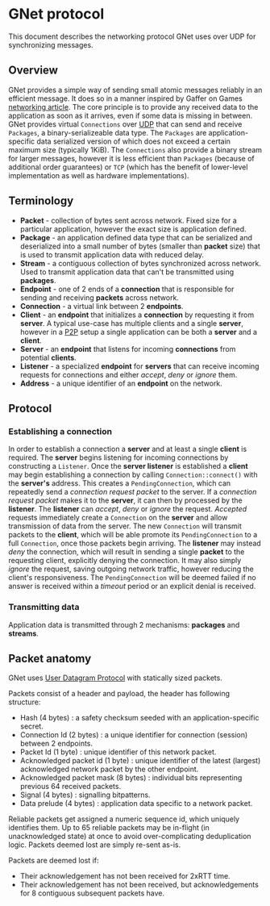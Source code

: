 # GNet protocol

This document describes the networking protocol GNet uses over UDP for synchronizing messages.

## Overview

GNet provides a simple way of sending small atomic messages reliably in an efficient message.
It does so in a manner inspired by Gaffer on Games [networking article](https://www.gafferongames.com/tags/networking/).
The core principle is to provide any received data to the application as soon as it arrives, even if some data is missing in between.
GNet provides virtual `Connections` over [UDP](https://en.wikipedia.org/wiki/User_Datagram_Protocol) that can send and receive `Packages`, a binary-serializeable data type.
The `Packages` are application-specific data serialized version of which does not exceed a certain maximum size (typically 1KiB).
The `Connections` also provide a binary stream for larger messages, however it is less efficient than `Packages` (because of additional order guarantees) or `TCP` (which has the benefit of lower-level implementation as well as hardware implementations).

## Terminology

- **Packet** - collection of bytes sent across network. Fixed size for a particular application, however the exact size is application defined.
- **Package** - an application defined data type that can be serialized and deserialized into a small number of bytes (smaller than **packet** size) that is used to transmit application data with reduced delay.
- **Stream** - a contiguous collection of bytes synchronized across network. Used to transmit application data that can't be transmitted using **packages**.
- **Endpoint** - one of 2 ends of a **connection** that is responsible for sending and receiving **packets** across network.
- **Connection** - a virtual link between 2 **endpoints**.
- **Client** - an **endpoint** that initializes a **connection** by requesting it from **server**. A typical use-case has multiple clients and a single **server**, however in a [P2P](https://en.wikipedia.org/wiki/Peer-to-peer) setup a single application can be both a **server** and a **client**.
- **Server** - an **endpoint** that listens for incoming **connections** from potential **clients**.
- **Listener** - a specialized **endpoint** for **servers** that can receive incoming requests for connections and either *accept*, *deny* or *ignore* them.
- **Address** - a unique identifier of an **endpoint** on the network.

## Protocol

### Establishing a connection

In order to establish a connection a **server** and at least a single **client** is required.
The **server** begins listening for incoming connections by constructing a `Listener`.
Once the **server listener** is established a **client** may begin establishing a connection by calling `Connection::connect()` with the **server's** address.
This creates a `PendingConnection`, which can repeatedly send a *connection request packet* to the server.
If a *connection request packet* makes it to the **server**, it can then by processed by the **listener**.
The **listener** can *accept*, *deny* or *ignore* the request.
*Accepted* requests immediately create a `Connection` on the **server** and allow transmission of data from the server.
The new `Connection` will transmit packets to the **client**, which will be able promote its `PendingConnection` to a full `Connection`, once those packets begin arriving.
The **listener** may instead *deny* the connection, which will result in sending a single **packet** to the requesting client, explicitly denying the connection.
It may also simply *ignore* the request, saving outgoing network traffic, however reducing the client's responsiveness.
The `PendingConnection` will be deemed failed if no answer is received within a *timeout* period or an explicit denial is received.

### Transmitting data

Application data is transmitted through 2 mechanisms: **packages** and **streams**.
<!-- TODO: explain the difference and their benefits -->

## Packet anatomy

GNet uses [User Datagram Protocol](https://en.wikipedia.org/wiki/User_Datagram_Protocol) with statically sized packets.

Packets consist of a header and payload, the header has following structure:

- Hash (4 bytes) : a safety checksum seeded with an application-specific secret.
- Connection Id (2 bytes) : a unique identifier for connection (session) between 2 endpoints.
- Packet Id (1 byte) : unique identifier of this network packet.
- Acknowledged packet id (1 byte) : unique identifier of the latest (largest) acknowledged network packet by the other endpoint.
- Acknowledged packet mask (8 bytes) : individual bits representing previous 64 received packets.
- Signal (4 bytes) : signalling bitpatterns.
- Data prelude (4 bytes) : application data specific to a network packet.

Reliable packets get assigned a numeric sequence id, which uniquely identifies them.
Up to 65 reliable packets may be in-flight (in unacknowledged state) at once to avoid over-complicating deduplication logic.
Packets deemed lost are simply re-sent as-is.

Packets are deemed lost if:

- Their acknowledgement has not been received for 2xRTT time.
- Their acknowledgement has not been received, but acknowledgements for 8 contiguous subsequent packets have.
